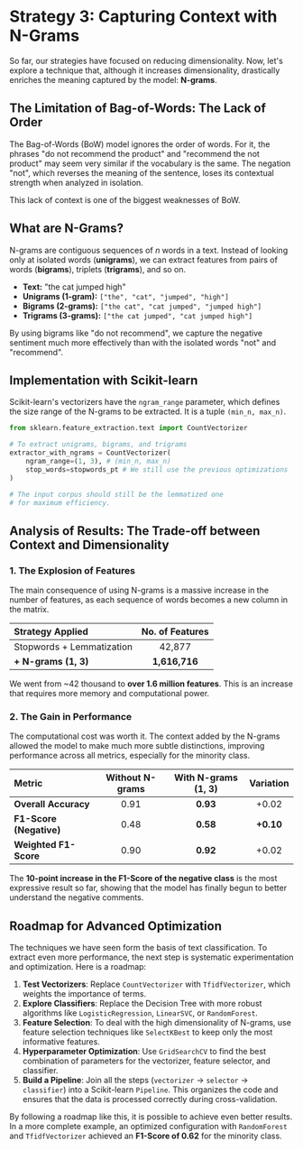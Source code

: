 
# Strategy 3: Capturing Context with N-Grams

So far, our strategies have focused on reducing dimensionality. Now, let's explore a technique that, although it increases dimensionality, drastically enriches the meaning captured by the model: **N-grams**.

## The Limitation of Bag-of-Words: The Lack of Order

The Bag-of-Words (BoW) model ignores the order of words. For it, the phrases "do not recommend the product" and "recommend the not product" may seem very similar if the vocabulary is the same. The negation "not", which reverses the meaning of the sentence, loses its contextual strength when analyzed in isolation.

This lack of context is one of the biggest weaknesses of BoW.

## What are N-Grams?

N-grams are contiguous sequences of *n* words in a text. Instead of looking only at isolated words (**unigrams**), we can extract features from pairs of words (**bigrams**), triplets (**trigrams**), and so on.

-   **Text:** "the cat jumped high"
-   **Unigrams (1-gram):** `["the", "cat", "jumped", "high"]`
-   **Bigrams (2-grams):** `["the cat", "cat jumped", "jumped high"]`
-   **Trigrams (3-grams):** `["the cat jumped", "cat jumped high"]`

By using bigrams like "do not recommend", we capture the negative sentiment much more effectively than with the isolated words "not" and "recommend".

## Implementation with Scikit-learn

Scikit-learn's vectorizers have the `ngram_range` parameter, which defines the size range of the N-grams to be extracted. It is a tuple `(min_n, max_n)`.

```python
from sklearn.feature_extraction.text import CountVectorizer

# To extract unigrams, bigrams, and trigrams
extractor_with_ngrams = CountVectorizer(
    ngram_range=(1, 3), # (min_n, max_n)
    stop_words=stopwords_pt # We still use the previous optimizations
)

# The input corpus should still be the lemmatized one
# for maximum efficiency.
```

## Analysis of Results: The Trade-off between Context and Dimensionality

### 1. The Explosion of Features

The main consequence of using N-grams is a massive increase in the number of features, as each sequence of words becomes a new column in the matrix.

| Strategy Applied | No. of Features |
| :--- | :---: |
| Stopwords + Lemmatization | 42,877 |
| **+ N-grams (1, 3)** | **1,616,716** |

We went from ~42 thousand to **over 1.6 million features**. This is an increase that requires more memory and computational power.

### 2. The Gain in Performance

The computational cost was worth it. The context added by the N-grams allowed the model to make much more subtle distinctions, improving performance across all metrics, especially for the minority class.

| Metric | Without N-grams | With N-grams (1, 3) | Variation |
| :--- | :---: | :---: | :---: |
| **Overall Accuracy** | 0.91 | **0.93** | +0.02 |
| **F1-Score (Negative)** | 0.48 | **0.58** | **+0.10** |
| **Weighted F1-Score** | 0.90 | **0.92** | +0.02 |

The **10-point increase in the F1-Score of the negative class** is the most expressive result so far, showing that the model has finally begun to better understand the negative comments.

## Roadmap for Advanced Optimization

The techniques we have seen form the basis of text classification. To extract even more performance, the next step is systematic experimentation and optimization. Here is a roadmap:

1.  **Test Vectorizers**: Replace `CountVectorizer` with `TfidfVectorizer`, which weights the importance of terms.
2.  **Explore Classifiers**: Replace the Decision Tree with more robust algorithms like `LogisticRegression`, `LinearSVC`, or `RandomForest`.
3.  **Feature Selection**: To deal with the high dimensionality of N-grams, use feature selection techniques like `SelectKBest` to keep only the most informative features.
4.  **Hyperparameter Optimization**: Use `GridSearchCV` to find the best combination of parameters for the vectorizer, feature selector, and classifier.
5.  **Build a Pipeline**: Join all the steps (`vectorizer` -> `selector` -> `classifier`) into a Scikit-learn `Pipeline`. This organizes the code and ensures that the data is processed correctly during cross-validation.

By following a roadmap like this, it is possible to achieve even better results. In a more complete example, an optimized configuration with `RandomForest` and `TfidfVectorizer` achieved an **F1-Score of 0.62** for the minority class.
